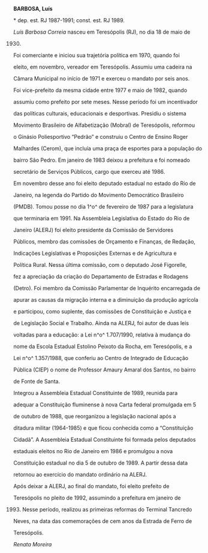 **BARBOSA, Luís**



\* dep. est. RJ 1987-1991; const. est. RJ 1989.



*Luís Barbosa Correia* nasceu em Teresópolis (RJ), no dia 18 de maio de

1930.



Foi comerciante e iniciou sua trajetória política em 1970, quando foi

eleito, em novembro, vereador em Teresópolis. Assumiu uma cadeira na

Câmara Municipal no início de 1971 e exerceu o mandato por seis anos.

Foi vice-prefeito da mesma cidade entre 1977 e maio de 1982, quando

assumiu como prefeito por sete meses. Nesse período foi um incentivador

das políticas culturais, educacionais e desportivas. Presidiu o sistema

Movimento Brasileiro de Alfabetização (Mobral) de Teresópolis, reformou

o Ginásio Poliesportivo “Pedrão” e construiu o Centro de Ensino Roger

Malhardes (Cerom), que incluía uma praça de esportes para a população do

bairro São Pedro. Em janeiro de 1983 deixou a prefeitura e foi nomeado

secretário de Serviços Públicos, cargo que exerceu até 1986.



Em novembro desse ano foi eleito deputado estadual no estado do Rio de

Janeiro, na legenda do Partido do Movimento Democrático Brasileiro

(PMDB). Tomou posse no dia 1^o^ de fevereiro de 1987 para a legislatura

que terminaria em 1991. Na Assembleia Legislativa do Estado do Rio de

Janeiro (ALERJ) foi eleito presidente da Comissão de Servidores

Públicos, membro das comissões de Orçamento e Finanças, de Redação,

Indicações Legislativas e Proposições Externas e de Agricultura e

Política Rural. Nessa última comissão, com o deputado José Figorelle,

fez a apreciação da criação do Departamento de Estradas e Rodagens

(Detro). Foi membro da Comissão Parlamentar de Inquérito encarregada de

apurar as causas da migração interna e a diminuição da produção agrícola

e participou, como suplente, das comissões de Constituição e Justiça e

de Legislação Social e Trabalho. Ainda na ALERJ, foi autor de duas leis

voltadas para a educação: a Lei n^o^ 1.707/1990, relativa à mudança do

nome da Escola Estadual Estolino Peixoto da Rocha, em Teresópolis, e a

Lei n^o^ 1.357/1988, que conferiu ao Centro de Integrado de Educação

Pública (CIEP) o nome de Professor Amaury Amaral dos Santos, no bairro

de Fonte de Santa.



Integrou a Assembleia Estadual Constituinte de 1989, reunida para

adequar a Constituição fluminense à nova Carta federal promulgada em 5

de outubro de 1988, que reorganizou a legislação nacional após a

ditadura militar (1964-1985) e que ficou conhecida como a “Constituição

Cidadã”. A Assembleia Estadual Constituinte foi formada pelos deputados

estaduais eleitos no Rio de Janeiro em 1986 e promulgou a nova

Constituição estadual no dia 5 de outubro de 1989. A partir dessa data

retornou ao exercício do mandato ordinário na ALERJ.



Após deixar a ALERJ, ao final do mandato, foi eleito prefeito de

Teresópolis no pleito de 1992, assumindo a prefeitura em janeiro de

1993. Nesse período, realizou as primeiras reformas do Terminal Tancredo

Neves, na data das comemorações de cem anos da Estrada de Ferro de

Teresópolis.



*Renata Moreira*



